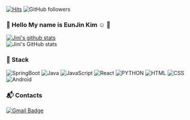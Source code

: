 [![Hits](https://hits.seeyoufarm.com/api/count/incr/badge.svg?url=https%3A%2F%2Fgithub.com%2FJini-Eun&count_bg=%2379C83D&title_bg=%23555555&icon=&icon_color=%23E7E7E7&title=hits&edge_flat=false)](https://hits.seeyoufarm.com)
![GitHub followers](https://img.shields.io/github/followers/JiniEun?style=social)

### 👋 Hello My name is EunJin Kim :relaxed: :smiling_face_with_three_hearts:

[![Jini's github stats](https://github-readme-stats.vercel.app/api?username=JiniEun&show_icons=true&theme=dracula)](https://github.com/JiniEun/)<br/>
![Jini's GitHub stats](https://github-readme-stats.vercel.app/api/top-langs?username=JiniEun&show_icons=true&theme=dracula&layout=compact)

### 🌱 Stack

![SpringBoot](https://img.shields.io/badge/-SpringBoot-8BC34A?logo=springboot&logoColor=white&style=flat-square&logoHeight=50)
![Java](https://img.shields.io/badge/-Java-007396?logo=java&logoColor=white&style=flat-square&logoHeight=50)
![JavaScript](https://img.shields.io/badge/-JavaScript-F7DF1E?logo=javascript&logoColor=white&style=flat-square&logoHeight=50)
![React](https://img.shields.io/badge/-React-61dafb?logo=react&logoColor=white&style=flat-square&logoHeight=50)
![PYTHON](https://img.shields.io/badge/-PYTHON-3776AB?logo=python&logoColor=white&style=flat-square&logoHeight=50)
![HTML](https://img.shields.io/badge/-HTML-E34F26?logo=HTML5&logoColor=white&style=flat-square&logoHeight=50)
![CSS](https://img.shields.io/badge/-CSS-1572B6?logo=CSS3&logoColor=white&style=flat-square&logoHeight=50)
![Android](https://img.shields.io/badge/-Android-3DDC84?logo=android&logoColor=white&style=flat-square&logoHeight=50)


### 📬 Contacts

[![Gmail Badge](https://img.shields.io/badge/Gmail-d14836?style=flat-square&logo=Gmail&logoColor=white&link=mailto:julietjin94@gmail.com)](mailto:julietjin94@gmail.com)

<!--
**Jini-Eun/Jini-Eun** is a ✨ _special_ ✨ repository because its `README.md` (this file) appears on your GitHub profile.

Here are some ideas to get you started:

- 🔭 I’m currently working on ...
- 🌱 I’m currently learning ...
- 👯 I’m looking to collaborate on ...
- 🤔 I’m looking for help with ...
- 💬 Ask me about ...
- 📫 How to reach me: ...
- 😄 Pronouns: ...
- ⚡ Fun fact: ...
![JavaScript](https://img.shields.io/badge/-JavaScript-orange?logo=javascript&logoColor=white&style=flat-square)
![JavaScript](https://img.shields.io/badge/JavaScript-%E2%98%85%E2%98%85%E2%98%85%E2%98%86%E2%98%86-yellow?logo=javascript)
-->
